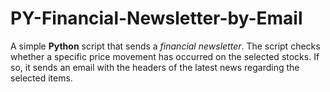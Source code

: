 # PY-Financial-Newsletter-by-Email

A simple **Python** script that sends a *financial newsletter*.
The script checks whether a specific price movement has occurred on the selected stocks. If so, it sends an email with the headers of the latest news regarding the selected items.
